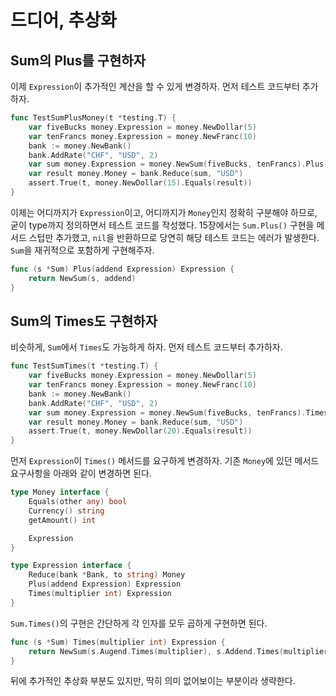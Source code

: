 # 드디어, 추상화

## Sum의 Plus를 구현하자

이제 `Expression`이 추가적인 계산을 할 수 있게 변경하자. 먼저 테스트 코드부터 추가하자.

```go
func TestSumPlusMoney(t *testing.T) {
    var fiveBucks money.Expression = money.NewDollar(5)
    var tenFrancs money.Expression = money.NewFranc(10)
    bank := money.NewBank()
    bank.AddRate("CHF", "USD", 2)
    var sum money.Expression = money.NewSum(fiveBucks, tenFrancs).Plus(fiveBucks)
    var result money.Money = bank.Reduce(sum, "USD")
    assert.True(t, money.NewDollar(15).Equals(result))
}
```

이제는 어디까지가 `Expression`이고, 어디까지가 `Money`인지 정확히 구분해야 하므로, 굳이 type까지 정의하면서 테스트 코드를 작성했다.
15장에서는 `Sum.Plus()` 구현을 메서드 스텁만 추가했고, `nil`을 반환하므로 당연히 해당 테스트 코드는 에러가 발생한다. `Sum`을 재귀적으로 포함하게 구현해주자.

```go
func (s *Sum) Plus(addend Expression) Expression {
    return NewSum(s, addend)
}
```

## Sum의 Times도 구현하자

비슷하게, `Sum`에서 `Times`도 가능하게 하자. 먼저 테스트 코드부터 추가하자.

```go
func TestSumTimes(t *testing.T) {
    var fiveBucks money.Expression = money.NewDollar(5)
    var tenFrancs money.Expression = money.NewFranc(10)
    bank := money.NewBank()
    bank.AddRate("CHF", "USD", 2)
    var sum money.Expression = money.NewSum(fiveBucks, tenFrancs).Times(2)
    var result money.Money = bank.Reduce(sum, "USD")
    assert.True(t, money.NewDollar(20).Equals(result))    
}
```

먼저 `Expression`이 `Times()` 메서드를 요구하게 변경하자. 기존 `Money`에 있던 메서드 요구사항을 아래와 같이 변경하면 된다.

```go
type Money interface {
    Equals(other any) bool
    Currency() string
    getAmount() int

    Expression
}

type Expression interface {
    Reduce(bank *Bank, to string) Money
    Plus(addend Expression) Expression
    Times(multiplier int) Expression
}
```

`Sum.Times()`의 구현은 간단하게 각 인자를 모두 곱하게 구현하면 된다.

```go
func (s *Sum) Times(multiplier int) Expression {
    return NewSum(s.Augend.Times(multiplier), s.Addend.Times(multiplier))
}
```

뒤에 추가적인 추상화 부분도 있지만, 딱히 의미 없어보이는 부분이라 생략한다.